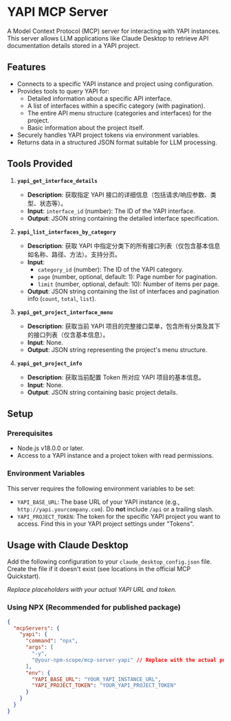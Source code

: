 # YAPI MCP Server

A Model Context Protocol (MCP) server for interacting with YAPI instances. This server allows LLM applications like Claude Desktop to retrieve API documentation details stored in a YAPI project.

## Features

- Connects to a specific YAPI instance and project using configuration.
- Provides tools to query YAPI for:
    - Detailed information about a specific API interface.
    - A list of interfaces within a specific category (with pagination).
    - The entire API menu structure (categories and interfaces) for the project.
    - Basic information about the project itself.
- Securely handles YAPI project tokens via environment variables.
- Returns data in a structured JSON format suitable for LLM processing.

## Tools Provided

1.  **`yapi_get_interface_details`**
    *   **Description**: 获取指定 YAPI 接口的详细信息（包括请求/响应参数、类型、状态等）。
    *   **Input**: `interface_id` (number): The ID of the YAPI interface.
    *   **Output**: JSON string containing the detailed interface specification.

2.  **`yapi_list_interfaces_by_category`**
    *   **Description**: 获取 YAPI 中指定分类下的所有接口列表（仅包含基本信息如名称、路径、方法）。支持分页。
    *   **Input**:
        *   `category_id` (number): The ID of the YAPI category.
        *   `page` (number, optional, default: 1): Page number for pagination.
        *   `limit` (number, optional, default: 10): Number of items per page.
    *   **Output**: JSON string containing the list of interfaces and pagination info (`count`, `total`, `list`).

3.  **`yapi_get_project_interface_menu`**
    *   **Description**: 获取当前 YAPI 项目的完整接口菜单，包含所有分类及其下的接口列表（仅含基本信息）。
    *   **Input**: None.
    *   **Output**: JSON string representing the project's menu structure.

4.  **`yapi_get_project_info`**
    *   **Description**: 获取当前配置 Token 所对应 YAPI 项目的基本信息。
    *   **Input**: None.
    *   **Output**: JSON string containing basic project details.

## Setup

### Prerequisites

-   Node.js v18.0.0 or later.
-   Access to a YAPI instance and a project token with read permissions.

### Environment Variables

This server requires the following environment variables to be set:

-   `YAPI_BASE_URL`: The base URL of your YAPI instance (e.g., `http://yapi.yourcompany.com`). Do **not** include `/api` or a trailing slash.
-   `YAPI_PROJECT_TOKEN`: The token for the specific YAPI project you want to access. Find this in your YAPI project settings under "Tokens".

## Usage with Claude Desktop

Add the following configuration to your `claude_desktop_config.json` file. Create the file if it doesn't exist (see locations in the official MCP Quickstart).

*Replace placeholders with your actual YAPI URL and token.*

### Using NPX (Recommended for published package)

```json
{
  "mcpServers": {
    "yapi": {
      "command": "npx",
      "args": [
        "-y",
        "@your-npm-scope/mcp-server-yapi" // Replace with the actual published package name
      ],
      "env": {
        "YAPI_BASE_URL": "YOUR_YAPI_INSTANCE_URL",
        "YAPI_PROJECT_TOKEN": "YOUR_YAPI_PROJECT_TOKEN"
      }
    }
  }
}